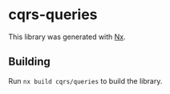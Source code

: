 # cqrs-queries

This library was generated with [Nx](https://nx.dev).

## Building

Run `nx build cqrs/queries` to build the library.
